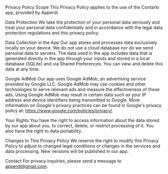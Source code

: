 Privacy Policy
Scope
This Privacy Policy applies to the use of the Contarlo app, provided by Apperdi.

Data Protection
We take the protection of your personal data seriously and treat your personal data confidentially and in accordance with the legal data protection regulations and this privacy policy.

Data Collection in the App
Our app stores and processes data exclusively locally on your device. We do not use a cloud database nor do we send personal data to servers. The data used in the app includes data that is generated directly in the app through your inputs and stored in a local database (SQLite) and via Shared Preferences. You can view and delete this data at any time.

Google AdMob
Our app uses Google AdMob, an advertising service provided by Google LLC. Google AdMob may use cookies and other technologies to serve relevant ads and measure the effectiveness of these ads. Using Google AdMob may result in certain data such as your IP address and device identifiers being transmitted to Google. More information on Google's privacy practices can be found in Google's privacy policy at: https://www.google.com/policies/privacy/.

Your Rights
You have the right to access information about the data stored by our app about you, to correct, delete, or restrict processing of it. You also have the right to data portability.

Changes to This Privacy Policy
We reserve the right to modify this Privacy Policy to adjust to changed legal conditions or changes in the services and data processing. New versions will be published in our app.

Contact
For privacy inquiries, please send a message to apperdi@gmail.com.
